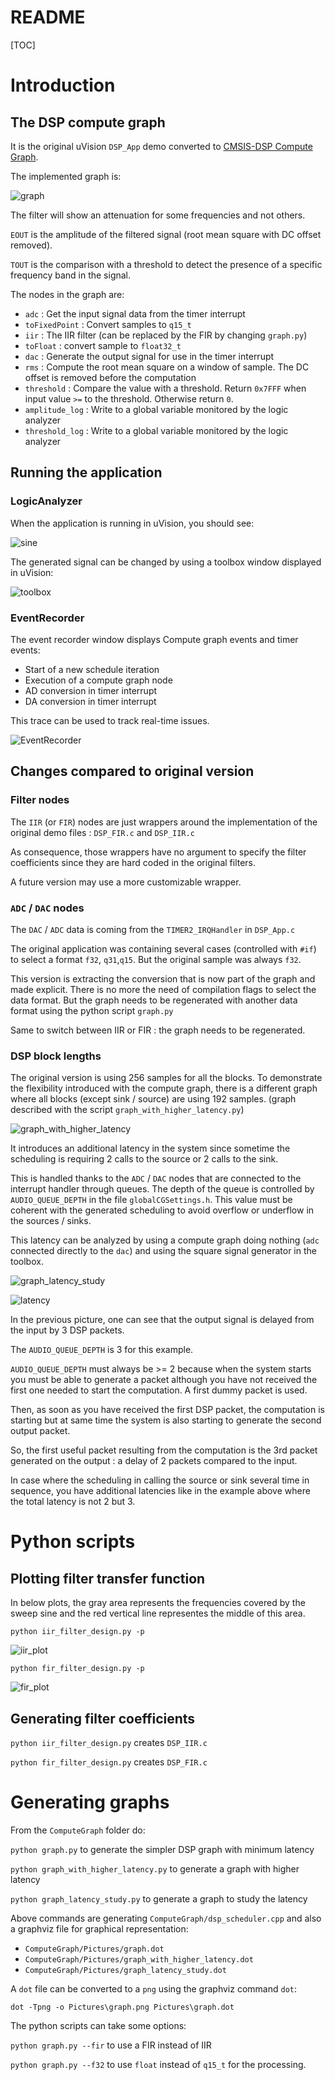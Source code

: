 # README

[TOC]

# Introduction

## The DSP compute graph

It is the original uVision `DSP_App` demo converted to [CMSIS-DSP Compute Graph](https://github.com/ARM-software/CMSIS-DSP/tree/main/ComputeGraph).

The implemented graph is:

![graph](ComputeGraph/Pictures/graph.png)

The filter will show an attenuation for some frequencies and not others.

`EOUT` is the amplitude of the filtered signal (root mean square with DC offset removed).

`TOUT` is the comparison with a threshold to detect the presence of a specific frequency band in the signal.

The nodes in the graph are:

* `adc` : Get the input signal data from the timer interrupt
* `toFixedPoint` : Convert samples to `q15_t`
* `iir` : The IIR filter (can be replaced by the FIR by changing `graph.py`)
* `toFloat` : convert sample to `float32_t`
* `dac` : Generate the output signal for use in the timer interrupt
* `rms` : Compute the root mean square on a window of sample. The DC offset is removed before the computation
* `threshold` : Compare the value with a threshold. Return `0x7FFF` when input value `>=` to the threshold. Otherwise return `0`.
* `amplitude_log` : Write to a global variable monitored by the logic analyzer
* `threshold_log` : Write to a global variable monitored by the logic analyzer

## Running the application

### LogicAnalyzer

When the application is running in uVision, you should see:



![sine](Documentation/sine.PNG)



The generated signal can be changed by using a toolbox window displayed in uVision:

![toolbox](Documentation/toolbox.PNG)

### EventRecorder

The event recorder window displays Compute graph events and timer events:

* Start of a new schedule iteration
* Execution of a compute graph node
* AD conversion in timer interrupt
* DA conversion in timer interrupt

This trace can be used to track real-time issues. 

![EventRecorder](Documentation/EventRecorder.PNG)

## Changes compared to original version

### Filter nodes

The `IIR` (or `FIR`)  nodes are just wrappers around the implementation of the original demo files : `DSP_FIR.c` and `DSP_IIR.c`

As consequence, those wrappers have no argument to specify the filter coefficients since they are hard coded in the original filters. 

A future version may use a more customizable wrapper.

### `ADC` / `DAC` nodes

The `DAC` / `ADC` data is coming from the `TIMER2_IRQHandler` in `DSP_App.c`

The original application was containing several cases (controlled with `#if`) to select a format `f32`, `q31`,`q15`. But the original sample was always `f32`.

This version is extracting the conversion that is now part of the graph and made explicit. There is no more the need of compilation flags to select the data format. But the graph needs to be regenerated with another data format using the python script `graph.py`

Same to switch between IIR or FIR : the graph needs to be regenerated.

### DSP block lengths

The original version is using 256 samples for all the blocks. To demonstrate the flexibility introduced with the compute graph, there is a different graph where all blocks (except sink / source) are using 192 samples. (graph described with the script `graph_with_higher_latency.py`)

![graph_with_higher_latency](ComputeGraph/Pictures/graph_with_higher_latency.png)

It introduces an additional latency in the system since sometime the scheduling is requiring 2 calls to the source or 2 calls to the sink.

This is handled thanks to the `ADC` / `DAC` nodes that are connected to the interrupt handler through queues. The depth of the queue is controlled by `AUDIO_QUEUE_DEPTH` in the file `globalCGSettings.h`. This value must be coherent with the generated scheduling to avoid overflow or underflow in the sources / sinks.

This latency can be analyzed by using a compute graph doing nothing (`adc` connected directly to the `dac`) and using the square signal generator in the toolbox.

![graph_latency_study](ComputeGraph/Pictures/graph_latency_study.png)



![latency](Documentation/latency.PNG)

In the previous picture, one can see that the output signal is delayed from the input by 3 DSP packets.

The `AUDIO_QUEUE_DEPTH` is 3 for this example.

`AUDIO_QUEUE_DEPTH` must always be >= 2 because when the system starts you must be able to generate a packet although you have not received the first one needed to start the computation. A first dummy packet is used.

Then, as soon as you have received the first DSP packet, the computation is starting but at same time the system is also starting to generate the second output packet.

So, the first useful packet resulting from the computation is the 3rd packet generated on the output : a delay of 2 packets compared to the input.

In case where the scheduling in calling the source or sink several time in sequence, you have additional latencies like in the example above where the total latency is not 2 but 3.

# Python scripts

## Plotting filter transfer function

In below plots, the gray area represents the frequencies covered by the sweep sine and the red vertical line representes the middle of this area.

`python iir_filter_design.py -p`

![iir_plot](Documentation/iir_plot.png)

`python fir_filter_design.py -p`

![fir_plot](Documentation/fir_plot.png)

## Generating filter coefficients

`python iir_filter_design.py` creates `DSP_IIR.c`

`python fir_filter_design.py` creates `DSP_FIR.c`

# Generating graphs

From the `ComputeGraph` folder do:

`python graph.py` to generate the simpler DSP graph with minimum latency

`python graph_with_higher_latency.py` to generate a graph with higher latency

`python graph_latency_study.py` to generate a graph to study the latency

Above commands are generating `ComputeGraph/dsp_scheduler.cpp` and also a graphviz file for graphical representation:

* `ComputeGraph/Pictures/graph.dot`
* `ComputeGraph/Pictures/graph_with_higher_latency.dot`
* `ComputeGraph/Pictures/graph_latency_study.dot`

A `dot` file can be converted to a `png` using the graphviz command `dot`:

`dot -Tpng -o Pictures\graph.png Pictures\graph.dot`

The python scripts can take some options:

`python graph.py --fir` to use a FIR instead of IIR

`python graph.py --f32` to use `float` instead of `q15_t` for the processing.

